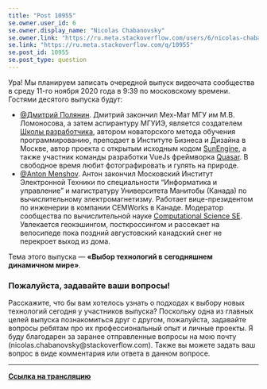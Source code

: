 ```yaml
---
title: "Post 10955"
se.owner.user_id: 6
se.owner.display_name: "Nicolas Chabanovsky"
se.owner.link: "https://ru.meta.stackoverflow.com/users/6/nicolas-chabanovsky"
se.link: "https://ru.meta.stackoverflow.com/q/10955"
se.post_id: 10955
se.post_type: question
---
```

<p>Ура! Мы планируем записать очередной выпуск видеочата сообщества в среду 11-го ноября 2020 года в 9:39 по московскому времени. Гостями десятого выпуска будут:</p>
<ul>
<li><a href="https://ru.stackoverflow.com/users/205037/">@Дмитрий Полянин</a>. Дмитрий закончил Мех-Мат МГУ им М.В. Ломоносова, а затем аспирантуру МГУИЭ, является создателем <a href="https://okeanij.ru" rel="nofollow noreferrer">Школы разработчика</a>, автором новаторского метода обучения программированию, преподает в Институте Бизнеса и Дизайна в Москве, автор проекта с открытым исходным кодом <a href="https://github.com/sunengine/SunEngine" rel="nofollow noreferrer">SunEngine</a>, а также участник команды разработки VueJs фреймворка <a href="https://quasar.dev" rel="nofollow noreferrer">Quasar</a>.  В свободное время любит фотографировать и гулять на природе.</li>
<li><a href="https://ru.stackoverflow.com/users/337980/anton-menshov">@Anton Menshov</a>. Антон закончил Московский Институт Электронной Техники по специальности “Информатика и управление” и магистратуру Университета Манитобы (Канада) по вычислительному электромагнетизму. Работает вице-президентом по инженерии в компании CEMWorks в Канаде. Модератор сообщества по вычислительной науке <a href="https://scicomp.stackexchange.com/">Computational Science SE</a>. Увлекается геокэшингом, посткроссингом и рассекает на велосипеде пока поздний августовский канадский снег не перекроет выход из дома.</li>
</ul>
<p>Тема этого выпуска — <strong>«Выбор технологий в сегодняшнем динамичном мире»</strong>.</p>
<h3>Пожалуйста, задавайте ваши вопросы!</h3>
<p>Расскажите, что бы вам хотелось узнать о подходах к выбору новых технологий сегодня у участников выпуска? Поскольку одна из главных целей выпуска познакомиться друг с другом, пожалуйста, задавайте вопросы ребятам про их профессиональный опыт и личные проекты. Я буду благодарен за заранее отправленные вопросы на мою почту (nicolas.chabanovsky@stackoverflow.com). Также вы можете задать ваш вопрос в виде комментария или ответа в данном вопросе.</p>
<hr />
<p><strong><a href="https://www.youtube.com/watch?v=vMkWJQwBE8A" rel="nofollow noreferrer">Ссылка на трансляцию</a></strong></p>
